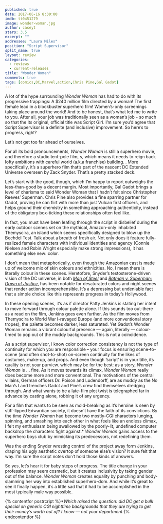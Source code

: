 ```yaml
---
published: true
date: 2017-06-16 8:30:00
imdb: tt0451279
image: wonder-woman.jpg
author: caseyt
stars: 3.5
excerpt: ""
addressee: "Laura Miles"
position: "Script Supervisor"
split_name: true
layout: review
categories: 
  - reviews
  - current-releases
title: "Wonder Woman"
comments: true
tags: [comics,DC,Marvel,action,Chris Pine,Gal Gadot]
---
```

A lot of the hype surrounding _Wonder Woman_ has had to do with its progressive trappings: A $240 million film directed by a woman! The first female lead in a blockbuster superhero film! Women’s-only screenings taking place around the world! And to be honest, that’s what led me to write to you. After all, your job was traditionally seen as a woman’s job - so much so that the its original, official title was Script Girl. I’m sure you’d agree that Script Supervisor is a definite (and inclusive) improvement. So here’s to progress, right?

Let’s not get too far ahead of ourselves.

For all its bold pronouncements, _Wonder Woman_ is still a superhero movie, and therefore a studio tent-pole film, s,  which means it needs to reign back lofty ambitions with careful world (a.k.a franchise) building. . More specifically, it’s a superhero film that’s part of the nascent DC Extended Universe overseen by Zack Snyder. That’s a pretty stacked deck.

Let’s start with the good, though, which I’m happy to report outweighs the less-than-good by a decent margin. Most importantly, Gal Gadot brings a level of charisma to said Wonder Woman that I hadn’t felt since Christopher Reeves’ Superman. Chris Pine also provides a fine sparring partner for Gadot, proving he can flirt with more than just Vulcan first officers, and helps ground their chemistry in something approaching authenticity, instead of the obligatory box-ticking these relationships often feel like.

In fact, you must have been leafing through the script in disbelief during the early outdoor scenes set on the mythical, Amazon-only inhabited Themyscira, an island which seems specifically designed to blow up the Bechdel Test. Talk about a breath of fresh air. Not only does it feature fully-realized female characters with individual identities and agency (Connie Nielsen and Robin Wright especially make strong impressions), it has something else new: color.

I don’t mean that metaphorically, even though the Amazonian cast is made up of welcome mix of skin colours and ethnicities. No, I mean there is literally colour in these scenes. Heretofore, Snyder’s testosterone-driven vision of the DC universe, in both [_Man of Steel_](http://www.dearcastandcrew.com/content/2013/6/14/man-of-steel.html) and [_Batman v. Superman: Dawn of Justice_](http://www.dearcastandcrew.com/content/2016/3/29/batman-v-superman-dawn-of-justice.html), has been notable for desaturated colors and night scenes that render action incomprehensible. It’s a depressing but undeniable fact that a simple choice like this represents progress in today’s Hollywood.

In these opening scenes, it’s as if director Patty Jenkins is stating her intent to move forward through colour palette alone. If this sounds too out-there as a read on the film, Jenkins goes even further. As the film moves from Themyscira to World War I-ravaged Europe (and more conventional story tropes), the palette becomes darker, less saturated. Yet Gadot’s Wonder Woman remains a vibrant colourful presence — again, literally — colour-timed to pop out of the muddy backgrounds. This is not a coincidence.

As a script supervisor, I know color correction consistency is not the type of continuity for which you are responsible – your focus is ensuring scene-to-scene (and often shot-to-shot) on-screen continuity for the likes of costumes, make-up, and props. And even though ’script’ is in your title, its quality is not your purview.  which may be for the best: as a story, _Wonder Woman_ is ... fine. As it moves towards its climax, _Wonder Woman_ really does become more and more conventional. The motivations of the central villains, German officers Dr. Poison and Ludendorff, are as muddy as the No Man’s Land trenches Gadot and Pine’s crew find themselves dredging through. And what wants to be a late-film plot twist is telegraphed far in advance by casting alone, robbing it of any urgency.

For a film that wants to be seen as mold-breaking as it’s heroine is seen by stiff-lipped Edwardian society, it doesn’t have the faith of its convictions. By the time _Wonder Woman_ had become two mostly-CGI characters lunging, spinning, and smashing into each other in what feels like an endless climax, I felt my enthusiasm being swallowed by the poorly-lit, undefined computer backdrop the characters fight against.\* _Wonder Woman_ gains access to the superhero boys club by mimicking its predecessors, not redefining them.

Was the ending Snyder wresting control of the project away form Jenkins, draping his ugly aesthetic overtop of someone else’s vision? It sure felt that way. I’m sure the script notes don’t hold those kinds of answers.

So yes, let’s hear it for baby steps of progress. The title change in your profession may seem cosmetic, but it creates inclusivity by taking gender out of the balance. _Wonder Woman_ creates equality by punching and body-slamming her way into established superhero-dom. And while it’s great to see it finally happen, it’s a little sad that it had to be accomplished in the most typically male way possible.

{% contentfor postrcript %}\*_Which raised the question: did DC get a bulk special on generic CGI nighttime backgrounds that they are trying to get their money’s worth out of? I know — not your department._{% endcontentfor %}